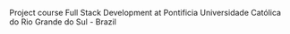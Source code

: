 Project course Full Stack Development at Pontificia Universidade Católica do Rio Grande do Sul - Brazil

